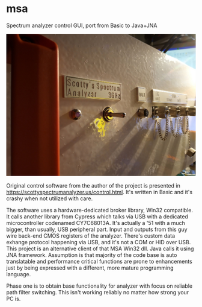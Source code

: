 # msa
Spectrum analyzer control GUI, port from Basic to Java+JNA

<img src="/img/1-IMG_20200611_004908.jpg" alt="Kitten"
	title="A cute kitten" width="640" />
  
Original control software from the author of the project is presented in https://scottyspectrumanalyzer.us/control.html. It's written in Basic and it's crashy when not utilized with care.

The software uses a hardware-dedicated broker library, Win32 compatible. It calls another library from Cypress which talks via USB with a dedicated microcontroller codenamed CY7C68013A. It's actually a '51 with a much bigger, than usually, USB peripheral part. Input and outputs from this guy wire back-end CMOS registers of the analyzer. There's custom data exhange protocol happening via USB, and it's not a COM or HID over USB. This project is an alternative client of that MSA Win32 dll. Java calls it using JNA framework.
Assumption is that majority of the code base is auto translatable and performance critical functions are prone to enhancements just by being expressed with a different, more mature programming language.

Phase one is to obtain base functionality for analyzer with focus on reliable path filter switching. This isn't working reliably no matter how strong your PC is.
